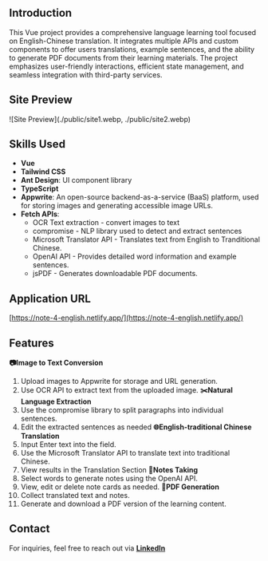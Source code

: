 ## Introduction
This Vue project provides a comprehensive language learning tool focused on English-Chinese translation. It integrates  multiple APIs and custom components to offer users translations, example sentences, and the ability to generate PDF documents from their learning materials.  The project emphasizes user-friendly interactions, efficient state management, and seamless integration with third-party services.

## Site Preview
![Site Preview](./public/site1.webp, ./public/site2.webp)

## Skills Used
- **Vue**
- **Tailwind CSS**
- **Ant Design**: UI component library
- **TypeScript**
- **Appwrite**: An open-source backend-as-a-service (BaaS) platform, used for storing images and generating accessible image URLs.
- **Fetch APIs**:
    - OCR Text extraction - convert images to text
    - compromise - NLP library used to detect and extract sentences
    - Microsoft Translator API - Translates text from English to Tranditional Chinese.
    - OpenAI API - Provides detailed word information and example sentences.
    - jsPDF - Generates downloadable PDF documents.

## Application URL
[https://note-4-english.netlify.app/](https://note-4-english.netlify.app/)

## Features
**📷Image to Text Conversion**
1. Upload images to Appwrite for storage and URL generation.
2. Use OCR API to extract text from the uploaded image.
**✂️Natural Language Extraction**
1. Use the compromise library to split paragraphs into individual sentences.
2. Edit the extracted sentences as needed
**🌐English-traditional Chinese Translation**
1. Input Enter text into the field.
2. Use the Microsoft Translator API to translate text into traditional Chinese.
3. View results in the Translation Section
**📝Notes Taking**
1. Select words to generate notes using the OpenAI API.
2. View, edit or delete note cards as needed.
**📄PDF Generation**
1. Collect translated text and notes.
2. Generate and download a PDF version of the learning content.

## Contact
For inquiries, feel free to reach out via [**LinkedIn**](https://www.linkedin.com/in/minting0608/)